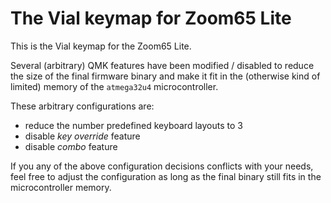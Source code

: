 # The Vial keymap for Zoom65 Lite

This is the Vial keymap for the Zoom65 Lite. 

Several (arbitrary) QMK features have been modified / disabled to reduce the size of the final firmware binary and make it fit in the (otherwise kind of limited) memory of the `atmega32u4` microcontroller.

These arbitrary configurations are:

- reduce the number predefined keyboard layouts to 3
- disable *key override* feature
- disable *combo* feature

If you any of the above configuration decisions conflicts with your needs, feel free to adjust the configuration as long as the final binary still fits in the microcontroller memory.
